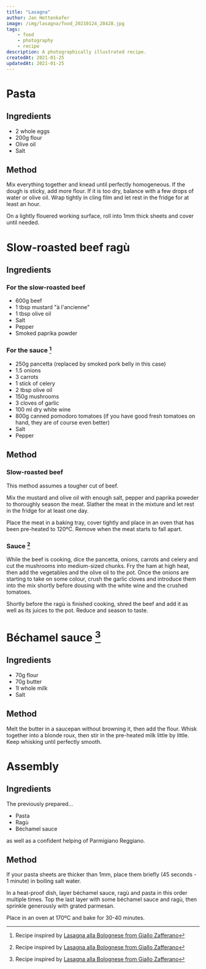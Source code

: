 ```yaml
---
title: "Lasagna"
author: Jan Hettenkofer
image: /img/lasagna/food_20210124_28428.jpg
tags:
    - food
    - photography
    - recipe
description: A photographically illustrated recipe.
createdAt: 2021-01-25
updatedAt: 2021-01-25
---
```


<div class="font-serif">

# Pasta

## Ingredients

- 2 whole eggs
- 200g flour
- Olive oil
- Salt

<full-bleed-section>
    <div
        class="grid grid-cols-2 gap-4 w-full relative"
    >
        <nuxt-picture src="/img/lasagna/food_20210123_ 24.jpg"></nuxt-picture>
        <nuxt-picture src="/img/lasagna/food_20210123_ 34.jpg"></nuxt-picture>
    </div>
</full-bleed-section>

## Method

Mix everything together and knead until perfectly homogeneous. If the dough is sticky, add more flour. If it is too dry, balance with a few drops of water or olive oil. Wrap tightly in cling film and let rest in the fridge for at least an hour.

On a lightly flouered working surface, roll into 1mm thick sheets and cover until needed.

<nuxt-picture src="/img/lasagna/food_20210124_28385.jpg"></nuxt-picture>

# Slow-roasted beef ragù

<full-bleed-section>
    <nuxt-picture src="/img/lasagna/food_20210124_ 43.jpg"></nuxt-picture>
</full-bleed-section>

## Ingredients

### For the slow-roasted beef

- 600g beef
- 1 tbsp mustard "à l'ancienne"
- 1 tbsp olive oil
- Salt
- Pepper
- Smoked paprika powder

### For the sauce [^1]

- 250g pancetta (replaced by smoked pork belly in this case)
- 1.5 onions
- 3 carrots
- 1 stick of celery
- 2 tbsp olive oil
- 150g mushrooms
- 3 cloves of garlic
- 100 ml dry white wine
- 800g canned pomodoro tomatoes (if you have good fresh tomatoes on hand, they are of course even better)
- Salt
- Pepper

<full-bleed-section>
    <div
        class="grid grid-cols-3 gap-4 w-full relative"
    >
        <nuxt-picture src="/img/lasagna/food_20210124_28350.jpg"></nuxt-picture>
        <nuxt-picture src="/img/lasagna/food_20210124_28366.jpg"></nuxt-picture>
        <nuxt-picture src="/img/lasagna/food_20210124_28389.jpg"></nuxt-picture>
    </div>
</full-bleed-section>

## Method

### Slow-roasted beef

This method assumes a tougher cut of beef.

Mix the mustard and olive oil with enough salt, pepper and paprika poweder to thoroughly season the meat. Slather the meat in the mixture and let rest in the fridge for at least one day.

Place the meat in a baking tray, cover tightly and place in an oven that has been pre-heated to 120ºC. Remove when the meat starts to fall apart.

### Sauce [^1]

While the beef is cooking, dice the pancetta, onions, carrots and celery and cut the mushrooms into medium-sized chunks. Fry the ham at high heat, then add the vegetables and the olive oil to the pot. Once the onions are starting to take on some colour, crush the garlic cloves and introduce them into the mix shortly before dousing with the white wine and the crushed tomatoes.

Shortly before the ragù is finished cooking, shred the beef and add it as well as its juices to the pot. Reduce and season to taste.

<nuxt-picture src="/img/lasagna/food_20210124_28393.jpg"></nuxt-picture>

# Béchamel sauce [^1]

<full-bleed-section>
<div
    class="grid grid-cols-2 gap-4 w-full relative"
>
<nuxt-picture src="/img/lasagna/food_20210124_28327.jpg"></nuxt-picture>
<div class="p-4 prose">

## Ingredients

- 70g flour
- 70g butter
- 1l whole milk
- Salt

## Method

Melt the butter in a saucepan without browning it, then add the flour. Whisk together into a blonde roux, then stir in the pre-heated milk little by little. Keep whisking until perfectly smooth.

</div>
</div>
</full-bleed-section>

# Assembly

## Ingredients

The previously prepared...

- Pasta
- Ragù
- Béchamel sauce

as well as a confident helping of Parmigiano Reggiano.

## Method

If your pasta sheets are thicker than 1mm, place them briefly (45 seconds - 1 minute) in boiling salt water.

In a heat-proof dish, layer béchamel sauce, ragù and pasta in this order multiple times. Top the last layer with some béchamel sauce and ragù, then sprinkle generously with grated parmesan.

Place in an oven at 170ºC and bake for 30-40 minutes.

<full-bleed-section>
    <nuxt-picture src="/img/lasagna/food_20210124_28432.jpg"></nuxt-picture>
</full-bleed-section>
<!-- <full-bleed-section>
<div
    class="grid grid-cols-2 gap-4 w-full relative"
>
<nuxt-picture src="/img/lasagna/food_20210124_28446.jpg"></nuxt-picture>
<div class="p-4">
</div>
</div>
</full-bleed-section> -->

</div>

[^1]: Recipe inspired by [Lasagna alla Bolognese from Giallo Zafferano](https://ricette.giallozafferano.it/Lasagne-alla-Bolognese.html)
